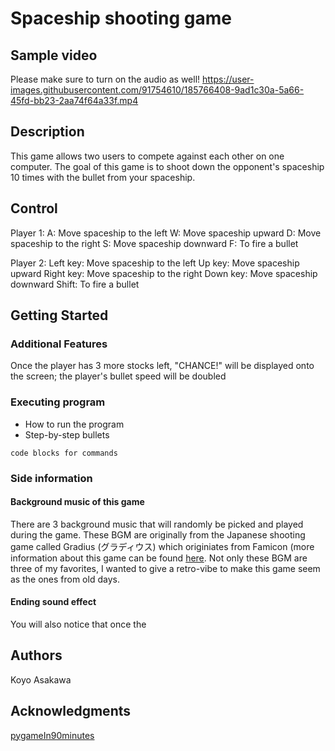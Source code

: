 

# Spaceship shooting game

## Sample video
Please make sure to turn on the audio as well! 
https://user-images.githubusercontent.com/91754610/185766408-9ad1c30a-5a66-45fd-bb23-2aa74f64a33f.mp4


## Description

This game allows two users to compete against each other on one computer. The goal of this game is to shoot down the opponent's spaceship 10 times with the bullet from your spaceship. 

## Control
Player 1:
A: Move spaceship to the left
W: Move spaceship upward
D: Move spaceship to the right
S: Move spaceship downward
F: To fire a bullet

Player 2:
Left key: Move spaceship to the left
Up key: Move spaceship upward
Right key: Move spaceship to the right
Down key: Move spaceship downward
Shift: To fire a bullet

## Getting Started



### Additional Features 
Once the player has 3 more stocks left, "CHANCE!" will be displayed onto the screen; the player's bullet speed will be doubled 

### Executing program

* How to run the program
* Step-by-step bullets
```
code blocks for commands
```


### Side information

#### Background music of this game
There are 3 background music that will randomly be picked and played during the game. These BGM are originally from the Japanese shooting game called Gradius (グラディウス) which originiates from Famicon (more information about this game can be found [here](https://en.wikipedia.org/wiki/Gradius). Not only these BGM are three of my favorites, I wanted to give a retro-vibe to make this game seem as the ones from old days. 

#### Ending sound effect
You will also notice that once the 

## Authors

Koyo Asakawa

## Acknowledgments
[pygameIn90minutes](https://www.youtube.com/watch?v=jO6qQDNa2UY)
